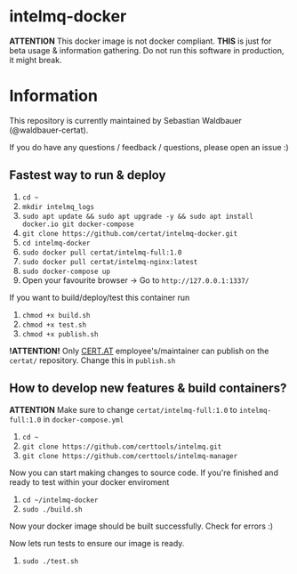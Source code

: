 # intelmq-docker

**ATTENTION** This docker image is not docker compliant. **THIS** is just for beta usage & information gathering.
Do not run this software in production, it might break.

# Information
This repository is currently maintained by Sebastian Waldbauer (@waldbauer-certat).

If you do have any questions / feedback / questions, please open an issue :)

## Fastest way to run & deploy

1. `cd ~`
0. `mkdir intelmq_logs`
0. `sudo apt update && sudo apt upgrade -y && sudo apt install docker.io git docker-compose`
0. `git clone https://github.com/certat/intelmq-docker.git`
0. `cd intelmq-docker`
0. `sudo docker pull certat/intelmq-full:1.0`
0. `sudo docker pull certat/intelmq-nginx:latest`
0. `sudo docker-compose up`
0. Open your favourite browser -> Go to `http://127.0.0.1:1337/`

If you want to build/deploy/test this container run 
1. `chmod +x build.sh`
0. `chmod +x test.sh`
0. `chmod +x publish.sh`

**!ATTENTION!** Only [CERT.AT](https://cert.at/) employee's/maintainer can publish on the `certat/` repository. Change this in `publish.sh`

## How to develop new features & build containers?
**ATTENTION** Make sure to change `certat/intelmq-full:1.0` to `intelmq-full:1.0` in `docker-compose.yml`

1. `cd ~`
0. `git clone https://github.com/certtools/intelmq.git`
0. `git clone https://github.com/certtools/intelmq-manager`

Now you can start making changes to source code. If you're finished and ready to test within your docker enviroment
1. `cd ~/intelmq-docker`
0. `sudo ./build.sh`

Now your docker image should be built successfully. Check for errors :)

Now lets run tests to ensure our image is ready.

1. `sudo ./test.sh`